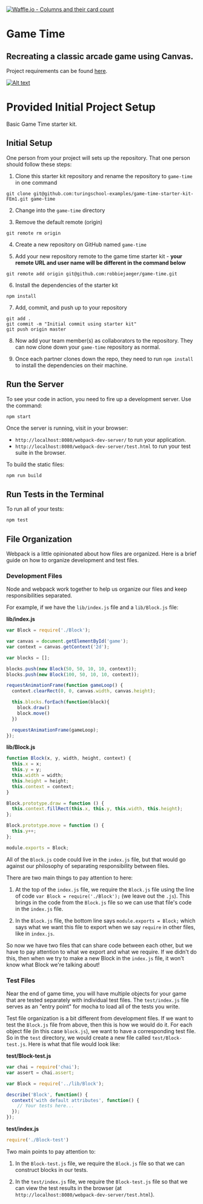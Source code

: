 [![Waffle.io - Columns and their card count](https://badge.waffle.io/colehart/game-time.svg?columns=all)](https://waffle.io/colehart/game-time)

# Game Time
## Recreating a classic arcade game using Canvas.

Project requirements can be found [here](http://frontend.turing.io/projects/game-time.html).

[![Alt text](images/GameScreenshot.png "Game Screenshot")](https://colehart.github.io/game-time/)




# Provided Initial Project Setup

Basic Game Time starter kit.

## Initial Setup

One person from your project will sets up the repository. That one person should follow these steps:

1. Clone this starter kit repository and rename the repository to `game-time` in one command

  ```shell
  git clone git@github.com:turingschool-examples/game-time-starter-kit-FEm1.git game-time
  ```

2. Change into the `game-time` directory

3. Remove the default remote (origin)

  ```shell
  git remote rm origin
  ```

4. Create a new repository on GitHub named `game-time`

5. Add your new repository remote to the game time starter kit - **your remote URL and user name will be different in the command below**

  ```shell
  git remote add origin git@github.com:robbiejaeger/game-time.git
  ```

6. Install the dependencies of the starter kit

  ```shell
  npm install
  ```

7. Add, commit, and push up to your repository

  ```shell
  git add .
  git commit -m "Initial commit using starter kit"
  git push origin master
  ```

8. Now add your team member(s) as collaborators to the repository. They can now clone down your `game-time` repository as normal.

9. Once each partner clones down the repo, they need to run `npm install` to install the dependencies on their machine.

## Run the Server

To see your code in action, you need to fire up a development server. Use the command:

```shell
npm start
```

Once the server is running, visit in your browser:

* `http://localhost:8080/webpack-dev-server/` to run your application.
* `http://localhost:8080/webpack-dev-server/test.html` to run your test suite in the browser.

To build the static files:

```js
npm run build
```

## Run Tests in the Terminal

To run all of your tests:

```js
npm test
```

## File Organization

Webpack is a little opinionated about how files are organized. Here is a brief guide on how to organize development and test files.

### Development Files

Node and webpack work together to help us organize our files and keep responsibilities separated.

For example, if we have the `lib/index.js` file and a `lib/Block.js` file:

**lib/index.js**

```javascript
var Block = require('./Block');

var canvas = document.getElementById('game');
var context = canvas.getContext('2d');

var blocks = [];

blocks.push(new Block(50, 50, 10, 10, context));
blocks.push(new Block(100, 50, 10, 10, context));

requestAnimationFrame(function gameLoop() {
  context.clearRect(0, 0, canvas.width, canvas.height);

  this.blocks.forEach(function(block){
    block.draw()
    block.move()
  })

  requestAnimationFrame(gameLoop);
});
```

**lib/Block.js**

```javascript
function Block(x, y, width, height, context) {
  this.x = x;
  this.y = y;
  this.width = width;
  this.height = height;
  this.context = context;
}

Block.prototype.draw = function () {
  this.context.fillRect(this.x, this.y, this.width, this.height);
};

Block.prototype.move = function () {
  this.y++;
};

module.exports = Block;
```

All of the `Block.js` code could live in the `index.js` file, but that would go against our philosophy of separating responsibility between files.

There are two main things to pay attention to here:

1. At the top of the `index.js` file, we require the `Block.js` file using the line of code `var Block = require('./Block');` (we leave out the `.js`). This brings in the code from the `Block.js` file so we can use that file's code in the `index.js` file.

2. In the `Block.js` file, the bottom line says `module.exports = Block;` which says what we want this file to export when we say `require` in other files, like in `index.js`.

So now we have two files that can share code between each other, but we have to pay attention to what we export and what we require. If we didn't do this, then when we try to make a new Block in the `index.js` file, it won't know what Block we're talking about!

### Test Files

Near the end of game time, you will have multiple objects for your game that are tested separately with individual test files. The `test/index.js` file serves as an "entry point" for mocha to load all of the tests you write.

Test file organization is a bit different from development files. If we want to test the `Block.js` file from above, then this is how we would do it. For each object file (in this case `block.js`), we want to have a corresponding test file. So in the `test` directory, we would create a new file called `test/Block-test.js`. Here is what that file would look like:

**test/Block-test.js**

```javascript
var chai = require('chai');
var assert = chai.assert;

var Block = require('../lib/Block');

describe('Block', function() {
  context('with default attributes', function() {
    // Your tests here...
  });
});
```

**test/index.js**

```javascript
require('./Block-test')
```

Two main points to pay attention to:

1. In the `Block-test.js` file, we require the `Block.js` file so that we can construct blocks in our tests.

2. In the `test/index.js` file, we require the `Block-test.js` file so that we can view the test results in the browser (at `http://localhost:8080/webpack-dev-server/test.html`).
